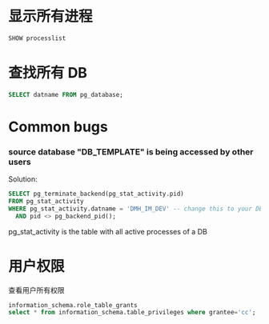 # 显示所有进程
```sql
SHOW processlist
```
# 查找所有 DB
```sql
SELECT datname FROM pg_database;
```

# Common bugs
### source database "DB_TEMPLATE" is being accessed by other users
Solution:
```sql
SELECT pg_terminate_backend(pg_stat_activity.pid)
FROM pg_stat_activity
WHERE pg_stat_activity.datname = 'DMH_IM_DEV' -- change this to your DB
  AND pid <> pg_backend_pid();
```
pg_stat_activity is the table with all active processes of a DB

# 用户权限
查看用户所有权限
```sql
information_schema.role_table_grants
select * from information_schema.table_privileges where grantee='cc';
```
